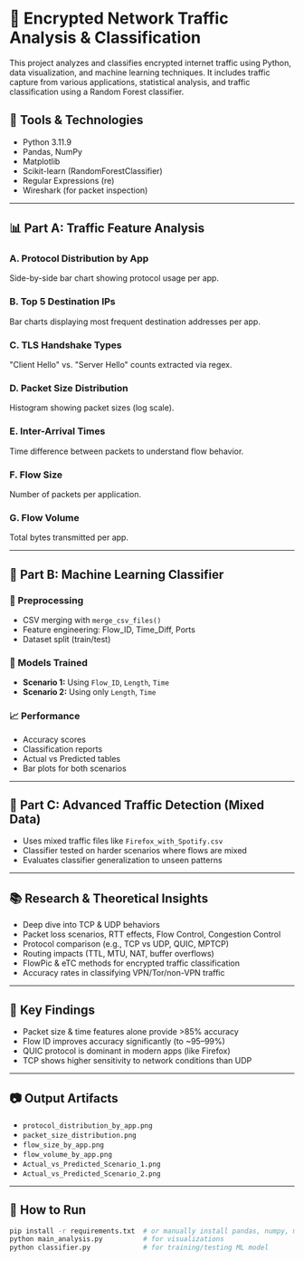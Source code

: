 # 📡 Encrypted Network Traffic Analysis & Classification

This project analyzes and classifies encrypted internet traffic using Python, data visualization, and machine learning techniques. 
It includes traffic capture from various applications, statistical analysis, and traffic classification using a Random Forest classifier.

## 🧪 Tools & Technologies

- Python 3.11.9
- Pandas, NumPy
- Matplotlib
- Scikit-learn (RandomForestClassifier)
- Regular Expressions (re)
- Wireshark (for packet inspection)

---

## 📊 Part A: Traffic Feature Analysis

### A. Protocol Distribution by App  
Side-by-side bar chart showing protocol usage per app.

### B. Top 5 Destination IPs  
Bar charts displaying most frequent destination addresses per app.

### C. TLS Handshake Types  
"Client Hello" vs. "Server Hello" counts extracted via regex.

### D. Packet Size Distribution  
Histogram showing packet sizes (log scale).

### E. Inter-Arrival Times  
Time difference between packets to understand flow behavior.

### F. Flow Size  
Number of packets per application.

### G. Flow Volume  
Total bytes transmitted per app.

---

## 🧠 Part B: Machine Learning Classifier

### 🔁 Preprocessing
- CSV merging with `merge_csv_files()`
- Feature engineering: Flow_ID, Time_Diff, Ports
- Dataset split (train/test)

### 🤖 Models Trained
- **Scenario 1:** Using `Flow_ID`, `Length`, `Time`
- **Scenario 2:** Using only `Length`, `Time`

### 📈 Performance
- Accuracy scores
- Classification reports
- Actual vs Predicted tables
- Bar plots for both scenarios

---

## 🧠 Part C: Advanced Traffic Detection (Mixed Data)

- Uses mixed traffic files like `Firefox_with_Spotify.csv`
- Classifier tested on harder scenarios where flows are mixed
- Evaluates classifier generalization to unseen patterns

---

## 📚 Research & Theoretical Insights

- Deep dive into TCP & UDP behaviors
- Packet loss scenarios, RTT effects, Flow Control, Congestion Control
- Protocol comparison (e.g., TCP vs UDP, QUIC, MPTCP)
- Routing impacts (TTL, MTU, NAT, buffer overflows)
- FlowPic & eTC methods for encrypted traffic classification
- Accuracy rates in classifying VPN/Tor/non-VPN traffic

---

## 📌 Key Findings

- Packet size & time features alone provide >85% accuracy
- Flow ID improves accuracy significantly (to ~95–99%)
- QUIC protocol is dominant in modern apps (like Firefox)
- TCP shows higher sensitivity to network conditions than UDP

---

## 📷 Output Artifacts

- `protocol_distribution_by_app.png`
- `packet_size_distribution.png`
- `flow_size_by_app.png`
- `flow_volume_by_app.png`
- `Actual_vs_Predicted_Scenario_1.png`
- `Actual_vs_Predicted_Scenario_2.png`

---

## 🏁 How to Run

```bash
pip install -r requirements.txt  # or manually install pandas, numpy, matplotlib, scikit-learn
python main_analysis.py          # for visualizations
python classifier.py             # for training/testing ML model


